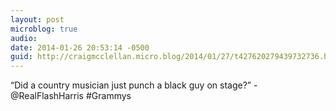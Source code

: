 ```yaml
---
layout: post
microblog: true
audio: 
date: 2014-01-26 20:53:14 -0500
guid: http://craigmcclellan.micro.blog/2014/01/27/t427620279439732736.html
---
```

“Did a country musician just punch a black guy on stage?” - @RealFlashHarris #Grammys
